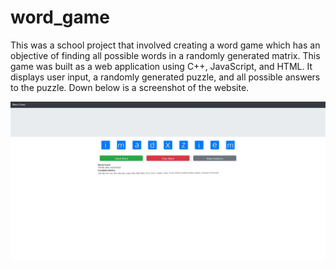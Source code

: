 # word_game
This was a school project that involved creating a word game which has an objective of finding all possible words in a randomly generated matrix.
This game was built as a web application using C++, JavaScript, and HTML. It displays user input, a randomly generated puzzle, and all possible answers to the puzzle. Down below is a screenshot of the website.

![Word Game](wordgame.jpg)
